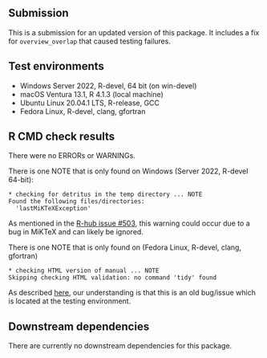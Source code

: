 ## Submission

This is a submission for an updated version of this package. It includes a fix for `overview_overlap` that caused testing failures.
      
## Test environments

* Windows Server 2022, R-devel, 64 bit (on win-devel)
* macOS Ventura 13.1, R 4.1.3 (local machine)
* Ubuntu Linux 20.04.1 LTS, R-release, GCC
* Fedora Linux, R-devel, clang, gfortran

## R CMD check results
There were no ERRORs or WARNINGs. 

There is one NOTE that is only found on Windows (Server 2022, R-devel 64-bit): 

```
* checking for detritus in the temp directory ... NOTE
Found the following files/directories:
  'lastMiKTeXException'
```

As mentioned in the [R-hub issue #503](https://github.com/r-hub/rhub/issues/503), this warning could occur due to a bug in MiKTeX and can likely be ignored.

There is one NOTE that is only found on (Fedora Linux, R-devel, clang, gfortran)

```
* checking HTML version of manual ... NOTE
Skipping checking HTML validation: no command 'tidy' found
```

As described [here](https://groups.google.com/g/r-sig-mac/c/7u_ivEj4zhM), our understanding is that this is an old bug/issue which is located at the testing environment.

## Downstream dependencies
There are currently no downstream dependencies for this package.
